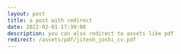 ```yaml
---
layout: post
title: a post with redirect
date: 2022-02-01 17:39:00
description: you can also redirect to assets like pdf
redirect: /assets/pdf/jitesh_joshi_cv.pdf
---
```

